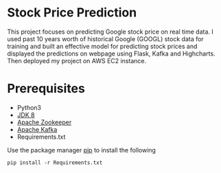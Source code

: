﻿# Stock Price Prediction

This project focuses on predicting Google stock price on real time data. I used past 10 years worth of historical Google (GOOGL) stock data for training and built an effective model for predicting stock prices and displayed the predictions on webpage using Flask, Kafka and Highcharts. Then deployed my project on AWS EC2 instance.

# Prerequisites

- Python3
- [JDK 8 ](https://jdk.java.net/)
- [Apache Zookeeper](https://zookeeper.apache.org/)
- [Apache Kafka](https://kafka.apache.org/downloads)
- Requirements.txt

Use the package manager [pip](https://pip.pypa.io/en/stable/) to install the following

```
pip install -r Requirements.txt
```

